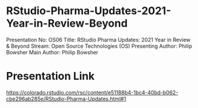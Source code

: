 # RStudio-Pharma-Updates-2021-Year-in-Review-Beyond
Presentation No: OS06
Title: RStudio Pharma Updates: 2021 Year in Review & Beyond
Stream: Open Source Technologies (OS)
Presenting Author: Philip Bowsher
Main Author: Philip Bowsher 

# Presentation Link

https://colorado.rstudio.com/rsc/content/e51188b4-1bc4-40bd-b062-cbe296ab285e/RStudio-Pharma-Updates.html#1

